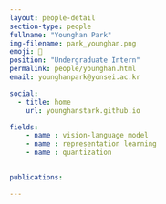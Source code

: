 ```yaml
---
layout: people-detail
section-type: people
fullname: "Younghan Park"
img-filename: park_younghan.png
emoji: 🐸
position: "Undergraduate Intern"
permalink: people/younghan.html
email: younghanpark@yonsei.ac.kr

social:
  - title: home
    url: younghanstark.github.io

fields:
    - name : vision-language model
    - name : representation learning
    - name : quantization
 

publications:

---
```

